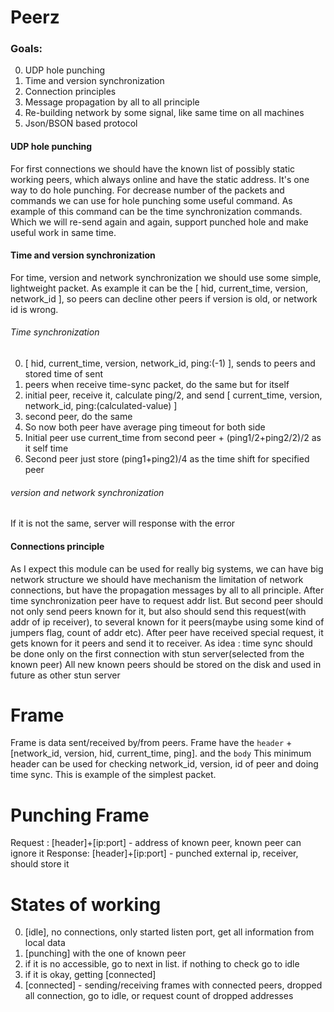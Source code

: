 Peerz
=====

### Goals:

0. UDP hole punching
0. Time and version synchronization
0. Connection principles
0. Message propagation by all to all principle
0. Re-building network by some signal, like same time on all machines
0. Json/BSON based protocol

#### UDP hole punching

For first connections we should have the known list of possibly static working peers, which always online and have the static address.
It's one way to do hole punching. For decrease number of the packets and commands we can use for hole punching some useful command.
As example of this command can be the time synchronization commands. Which we will re-send again and again, support punched hole and make useful work in same time.

#### Time and version synchronization

For time, version and network synchronization we should use some simple, lightweight packet.
As example it can be the [ hid, current_time, version, network_id ], so peers can decline other peers if version is old, or network id is wrong.

###### Time synchronization
0. [ hid, current_time, version, network_id, ping:(-1) ], sends to peers and stored time of sent
0. peers when receive time-sync packet, do the same but for itself
0. initial peer, receive it, calculate ping/2, and send [ current_time, version, network_id, ping:(calculated-value) ]
0. second peer, do the same
0. So now both peer have average ping timeout for both side
0. Initial peer use current_time from second peer + (ping1/2+ping2/2)/2 as it self time
0. Second peer just store (ping1+ping2)/4 as the time shift for specified peer


###### version and network synchronization
If it is not the same, server will response with the error

#### Connections principle
As I expect this module can be used for really big systems, we can have big network structure we should have mechanism the limitation of network connections, but have the propagation messages by all to all principle. After time synchronization peer have to request addr list. But second peer should not only send peers known for it, but also should send this request(with addr of ip receiver), to several known for it peers(maybe using some kind of jumpers flag, count of addr etc). After peer have received special request, it gets known for it peers and send it to receiver.
As idea : time sync should be done only on the first connection with stun server(selected from the known peer)
All new known peers should be stored on the disk and used in future as other stun server

# Frame
Frame is data sent/received by/from peers.
Frame have the `header` + [network_id, version, hid, current_time, ping].
and the `body`
This minimum header can be used for checking network_id, version, id of peer and doing time sync.
This is example of the simplest packet.

# Punching Frame
Request : [header]+[ip:port] - address of known peer, known peer can ignore it
Response: [header]+[ip:port] - punched external ip, receiver, should store it

# States of working
0. [idle], no connections, only started listen port, get all information from local data
0. [punching] with the one of known peer
0. if it is no accessible, go to next in list. if nothing to check go to idle
0. if it is okay, getting [connected]
0. [connected] - sending/receiving frames with connected peers, dropped all connection, go to idle, or request count of dropped addresses